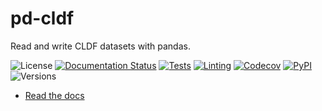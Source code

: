 # pd-cldf

Read and write CLDF datasets with pandas.

![License](https://img.shields.io/github/license/fmatter/pd-cldf)
[![Documentation Status](https://readthedocs.org/projects/pd-cldf/badge/?version=latest)](https://pd-cldf.readthedocs.io/en/latest/?badge=latest)
[![Tests](https://img.shields.io/github/actions/workflow/status/fmatter/pd-cldf/tests.yml?label=tests)](https://github.com/fmatter/pd-cldf/actions/workflows/tests.yml)
[![Linting](https://img.shields.io/github/actions/workflow/status/fmatter/pd-cldf/lint.yml?label=linting)](https://github.com/fmatter/pd-cldf/actions/workflows/lint.yml)
[![Codecov](https://img.shields.io/codecov/c/github/fmatter/pd-cldf)](https://app.codecov.io/gh/fmatter/pd-cldf/)
[![PyPI](https://img.shields.io/pypi/v/pd-cldf.svg)](https://pypi.org/project/pd-cldf)
![Versions](https://img.shields.io/pypi/pyversions/pd-cldf)


* [Read the docs](https://pd-cldf.readthedocs.io)

